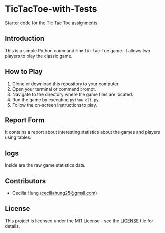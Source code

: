 # TicTacToe-with-Tests
Starter code for the Tic Tac Toe assignments

## Introduction

This is a simple Python command-line Tic-Tac-Toe game. It allows two players to play the classic game.

## How to Play

1. Clone or download this repository to your computer.
2. Open your terminal or command prompt.
3. Navigate to the directory where the game files are located.
4. Run the game by executing `python cli.py`.
5. Follow the on-screen instructions to play.

## Report Form
It contains a report about interesting statistics about the games and players using tables.

## logs
Inside are the raw game statistics data.

## Contributors

- Cecilia Hung (ceciliahung25@gmail.com)

## License

This project is licensed under the MIT License - see the [LICENSE](LICENSE) file for details.
